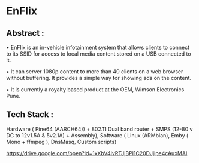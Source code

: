 # EnFlix

## Abstract :

• EnFlix is an in-vehicle infotainment system that allows clients to connect to its SSID for access to local media content stored on a USB connected to it. 

• It can server 1080p content to more than 40 clients on a web browser without buffering. It provides a simple way for showing ads on the content.

• It is currently a royalty based product at the OEM, Wimson Electronics Pune.

## Tech Stack : 

Hardware ( Pine64 (AARCH64)) + 802.11 Dual band router + SMPS (12-80 v DC to 12v1.5A & 5v2.1A) + Assembly), 
Software ( Linux (ARMbian), Emby ( Mono + ffmpeg ), DnsMasq, Custom scripts)



https://drive.google.com/open?id=1xXbV4lvRTJjBPl1C20DJjipe4cAuxMAI


